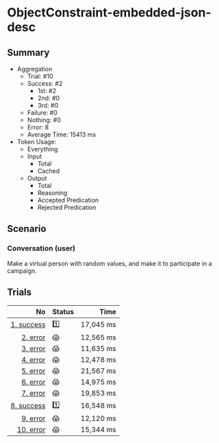 # ObjectConstraint-embedded-json-desc
## Summary
  - Aggregation
    - Trial: #10
    - Success: #2
      - 1st: #2
      - 2nd: #0
      - 3rd: #0
    - Failure: #0
    - Nothing: #0
    - Error: 8
    - Average Time: 15413 ms
  - Token Usage:
    - Everything
    - Input
      - Total
      - Cached
    - Output
      - Total
      - Reasoning
      - Accepted Predication
      - Rejected Predication

## Scenario
### Conversation (user)
Make a virtual person with random values,
and make it to participate in a campaign.

## Trials
No | Status | Time
---:|:-------|------:
[1. success](./trials/1.success.json) | 1️⃣ | 17,045 ms
[2. error](./trials/2.error.json) | 😱 | 12,565 ms
[3. error](./trials/3.error.json) | 😱 | 11,635 ms
[4. error](./trials/4.error.json) | 😱 | 12,478 ms
[5. error](./trials/5.error.json) | 😱 | 21,567 ms
[6. error](./trials/6.error.json) | 😱 | 14,975 ms
[7. error](./trials/7.error.json) | 😱 | 19,853 ms
[8. success](./trials/8.success.json) | 1️⃣ | 16,548 ms
[9. error](./trials/9.error.json) | 😱 | 12,120 ms
[10. error](./trials/10.error.json) | 😱 | 15,344 ms